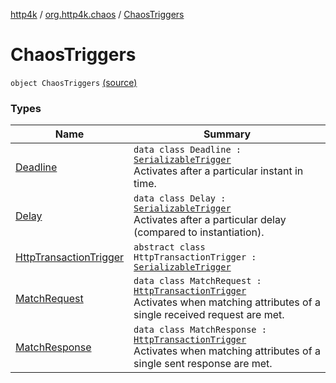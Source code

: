 [http4k](../../index.md) / [org.http4k.chaos](../index.md) / [ChaosTriggers](./index.md)

# ChaosTriggers

`object ChaosTriggers` [(source)](https://github.com/http4k/http4k/blob/master/http4k-testing-chaos/src/main/kotlin/org/http4k/chaos/ChaosTriggers.kt#L50)

### Types

| Name | Summary |
|---|---|
| [Deadline](-deadline/index.md) | `data class Deadline : `[`SerializableTrigger`](../-serializable-trigger/index.md)<br>Activates after a particular instant in time. |
| [Delay](-delay/index.md) | `data class Delay : `[`SerializableTrigger`](../-serializable-trigger/index.md)<br>Activates after a particular delay (compared to instantiation). |
| [HttpTransactionTrigger](-http-transaction-trigger/index.md) | `abstract class HttpTransactionTrigger : `[`SerializableTrigger`](../-serializable-trigger/index.md) |
| [MatchRequest](-match-request/index.md) | `data class MatchRequest : `[`HttpTransactionTrigger`](-http-transaction-trigger/index.md)<br>Activates when matching attributes of a single received request are met. |
| [MatchResponse](-match-response/index.md) | `data class MatchResponse : `[`HttpTransactionTrigger`](-http-transaction-trigger/index.md)<br>Activates when matching attributes of a single sent response are met. |
